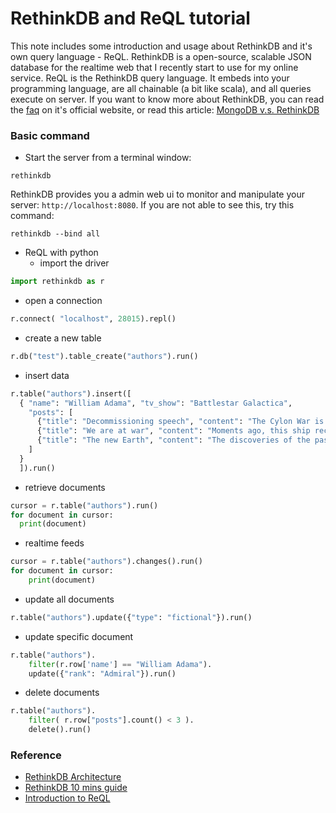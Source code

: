 # RethinkDB and ReQL tutorial
This note includes some introduction and usage about RethinkDB and it's own query language - ReQL. RethinkDB is a open-source, scalable JSON database for the realtime web that I recently start to use for my online service. ReQL is the RethinkDB query language. It embeds into your programming language, are all chainable (a bit like scala), and all queries execute on server.
If you want to know more about RethinkDB, you can read the [faq](https://www.rethinkdb.com/faq/) on it's official website, or read this article: [MongoDB v.s. RethinkDB](https://www.amon.cx/blog/rethinkdb-reviewed-by-a-mongo-fan/)

### Basic command
* Start the server from a terminal window:
```
rethinkdb
```
RethinkDB provides you a admin web ui to monitor and manipulate your server: `http://localhost:8080`. If you are not able to see this, try this command:
```
rethinkdb --bind all
```

* ReQL with python
  * import the driver
```python
import rethinkdb as r
```
  * open a connection
```python
r.connect( "localhost", 28015).repl()
```
  * create a new table
```python
r.db("test").table_create("authors").run()
```
  * insert data
  ```python
  r.table("authors").insert([
    { "name": "William Adama", "tv_show": "Battlestar Galactica",
      "posts": [
        {"title": "Decommissioning speech", "content": "The Cylon War is long over..."},
        {"title": "We are at war", "content": "Moments ago, this ship received..."},
        {"title": "The new Earth", "content": "The discoveries of the past few days..."}
      ]
    }
    ]).run()
  ```
  * retrieve documents
```python
cursor = r.table("authors").run()
for document in cursor:
  print(document)
```
  * realtime feeds
```python
cursor = r.table("authors").changes().run()
for document in cursor:
    print(document)
```
  * update all documents
```python
r.table("authors").update({"type": "fictional"}).run()
```
  * update specific document
```python
r.table("authors").
    filter(r.row['name'] == "William Adama").
    update({"rank": "Admiral"}).run()
```
  * delete documents
```python
r.table("authors").
    filter( r.row["posts"].count() < 3 ).
    delete().run()
```

### Reference
* [RethinkDB Architecture](https://www.rethinkdb.com/docs/architecture/)
* [RethinkDB 10 mins guide](https://www.rethinkdb.com/docs/guide/python/)
* [Introduction to ReQL](https://www.rethinkdb.com/docs/introduction-to-reql/)
